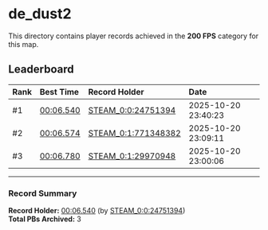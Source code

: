 # de_dust2

This directory contains player records achieved in the **200 FPS** category for this map.

## Leaderboard

| Rank | Best Time | Record Holder | Date                |
| :--- | :-------- | :------------ | :------------------ |
| #1   | [00:06.540](./00006540_STEAM_0_0_24751394_20251020-234023.zip) | [STEAM_0:0:24751394](https://speedrun16.com/profile/STEAM_0:0:24751394)   | 2025-10-20 23:40:23 |
| #2   | [00:06.574](./00006574_STEAM_0_1_771348382_20251020-230911.zip) | [STEAM_0:1:771348382](https://speedrun16.com/profile/STEAM_0:1:771348382)   | 2025-10-20 23:09:11 |
| #3   | [00:06.780](./00006780_STEAM_0_1_29970948_20251020-230006.zip) | [STEAM_0:1:29970948](https://speedrun16.com/profile/STEAM_0:1:29970948)   | 2025-10-20 23:00:06 |

---

### Record Summary
**Record Holder:** [00:06.540](./00006540_STEAM_0_0_24751394_20251020-234023.zip) (by [STEAM_0:0:24751394](https://speedrun16.com/profile/STEAM_0:0:24751394))  
**Total PBs Archived:** 3